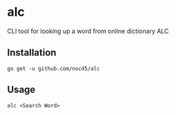 # alc
CLI tool for looking up a word from online dictionary ALC

## Installation
`go get -u github.com/nocd5/alc`

## Usage
`alc <Search Word>`
